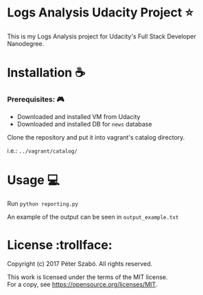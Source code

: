 # Logs Analysis Udacity Project :star:
This is my Logs Analysis project for Udacity's Full Stack Developer Nanodegree.

# Installation :coffee:
### Prerequisites: :video_game:
- Downloaded and installed VM from Udacity
- Downloaded and installed DB for `news` database

Clone the repository and put it into vagrant's catalog directory.

i.e.: `../vagrant/catalog/`

# Usage :computer:
Run `python reporting.py`

An example of the output can be seen in `output_example.txt`

# License :trollface:
Copyright (c) 2017 Péter Szabó. All rights reserved.

This work is licensed under the terms of the MIT license.  
For a copy, see <https://opensource.org/licenses/MIT>.
